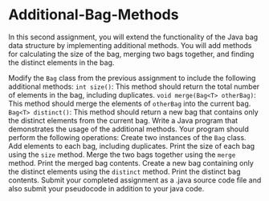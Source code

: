 # Additional-Bag-Methods

In this second assignment, you will extend the functionality of the Java bag data structure by implementing additional methods. You will add methods for calculating the size of the bag, merging two bags together, and finding the distinct elements in the bag.

Modify the `Bag` class from the previous assignment to include the following additional methods:
`int size()`: This method should return the total number of elements in the bag, including duplicates.
 `void merge(Bag<T> otherBag)`: This method should merge the elements of `otherBag` into the current bag.
 `Bag<T> distinct()`: This method should return a new bag that contains only the distinct elements from the current bag.
Write a Java program that demonstrates the usage of the additional methods. Your program should perform the following operations:
Create two instances of the `Bag` class.
Add elements to each bag, including duplicates.
Print the size of each bag using the `size` method.
Merge the two bags together using the `merge` method.
Print the merged bag contents.
Create a new bag containing only the distinct elements using the `distinct` method.
Print the distinct bag contents.
Submit your completed assignment as a .java source code file and also submit your pseudocode in addition to your java code.
